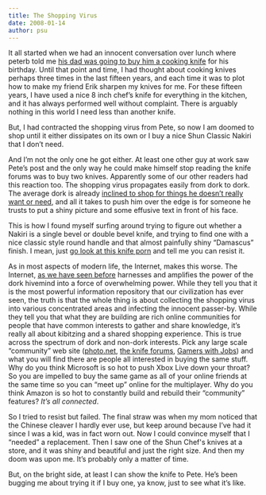 ```yaml
---
title: The Shopping Virus
date: 2008-01-14
author: psu
---
```


<p>It all started when we had an innocent conversation over lunch where peterb told me <a href="http://tleaves.com/2008/01/07/beautiful-sharp-and-mine/index.html">his dad was going to buy him a cooking knife</a> for his birthday. Until that point and time, I had thought about cooking knives perhaps three times in the last fifteen years, and each time it was to plot how to make my friend Erik sharpen my knives for me. For these fifteen years, I have used a nice 8 inch chef&#8217;s knife for everything in the kitchen, and it has always performed well without complaint. There is arguably nothing in this world I need less than another knife.</p>
<p>But, I had contracted the shopping virus from Pete, so now I am doomed to shop until it either dissipates on its own or I buy a nice Shun Classic Nakiri that I don&#8217;t need.

<p>And I&#8217;m not the only one he got either. At least one other guy at work saw Pete&#8217;s post and the only way he could make himself stop reading the knife forums was to buy two knives. Apparently some of our other readers had this reaction too. The shopping virus propagates easily from dork to dork. The average dork is already <a href="http://mutable-states.com/advanced-stage-hobbyist-consumption-syndrome.html">inclined to shop for things he doesn&#8217;t really want or need</a>, and all it takes to push him over the edge is for someone he trusts to put a shiny picture and some effusive text in front of his face.</p>

<p>This is how I found myself surfing around trying to figure out whether a Nakiri is a single bevel or double bevel knife, and trying to find one with a nice classic style round handle and that almost painfully shiny &#8220;Damascus&#8221; finish. I mean, just <a href="http://www.japanesechefsknife.com/HDSeries.html">go look at this knife porn</a> and tell me you can resist it.</p>

<p>As in most aspects of modern life, the Internet, makes this worse. The Internet, <a href="http://mutable-states.com/wwddocd-world-wide-distributed-dork-ocd.html">as we have seen before</a> harnesses and amplifies the power of the dork hivemind into a force of overwhelming power. While they tell you that it is the most powerful information repository that our civilization has ever seen, the truth is that the whole thing is about collecting the shopping virus into various concentrated areas and infecting the innocent passer-by. While they tell you that what they are building are rich online communities for people that have common interests to gather and share knowledge, it&#8217;s really all about kibitzing and a shared shopping experience. This is true across the spectrum of dork and non-dork interests. Pick any large scale &#8220;community&#8221; web site (<a href="http://photo.net/">photo.net</a>, <a href="http://www.knifeforums.com/">the knife forums</a>, <a href="http://www.gamerswithjobs.com/">Gamers with Jobs</a>) and what you will find there are people all interested in buying the same stuff. Why do you think Microsoft is so hot to push Xbox Live down your throat? So you are impelled to buy the same game as all of your online friends at the same time so you can &#8220;meet up&#8221; online for the multiplayer. Why do you think Amazon is so hot to constantly build and rebuild their &#8220;community&#8221; features? <em>It&#8217;s all connected</em>.</p>

<p>So I tried to resist but failed. The final straw was when my mom noticed that the Chinese cleaver I hardly ever use, but keep around because I&#8217;ve had it since I was a kid, was in fact worn out. Now I could convince myself that I &#8220;needed&#8221; a replacement. Then I saw one of the Shun Chef's knives at a store, and it was shiny and beautiful and just the right size. And then my doom was upon me. It&#8217;s probably only a matter of time.</p>

<p>But, on the bright side, at least I can show the knife to Pete. He&#8217;s been bugging me about trying it if I buy one, ya know, just to see what it&#8217;s like.</p>
	
												